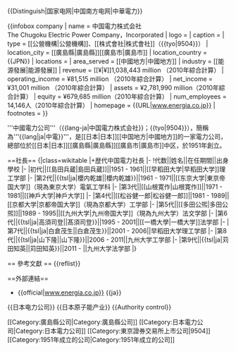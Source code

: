 {{Distinguish|国家电网|中国南方电网|中華電力}}

{{infobox company
| name             = 中国電力株式会社<br/>The Chugoku Electric Power Company，Incorporated
| logo             = 
| caption          = 
| type             = [[公營機構|公營機構]]、[[株式會社|株式會社]]（{{tyo|9504}}）
| location_city    = [[廣島縣|廣島縣]][[廣島市|廣島市]]
| location_country = {{JPN}}
| locations        = 
| area_served      = [[中國地方|中國地方]]
| industry         = [[能源發展|能源發展]]
| revenue          = [[¥|¥]]1,038,443 million （2010年綜合計算）
| operating_income = ¥81,515 million （2010年綜合計算）
| net_income       = ¥31,001 million （2010年綜合計算）
| assets           = ¥2,781,990 million（2010年綜合計算）
| equity           = ¥679,685 million（2010年綜合計算）
| num_employees    = 14,146人（2010年綜合計算）
| homepage         = {{URL|www.energia.co.jp}}
| footnotes        = 
}}

'''中國電力公司'''（{{lang-ja|中国電力株式会社}}；{{tyo|9504}}），簡稱為'''{{lang|ja|中電}}'''，是[[日本|日本]][[中国地方|中國地方]]的一家電力公司，總部位於[[日本|日本]][[廣島縣|廣島縣]][[廣島市|廣島市]]中区，於1951年創立。

==社長==
{|class=wikitable
|+歴代中国電力社長
|-
!代数||姓名||在任期間||出身學校
|-
|初代||[[島田兵蔵|島田兵蔵]]||1951 - 1961||[[早稻田大学|早稻田大学]]理工学部
|-
|第2代||{{tsl|ja|櫻内乾雄||櫻内乾雄}}||1961 - 1971||[[东京大学|東京帝国大学]]（現為東京大学）電氣工学科
|-
|第3代||[[山根寛作|山根寛作]]||1971 - 1981||[[神戶大学|神戶大学]]
|-
|第4代||[[松谷健一郎|松谷健一郎]]||1981 - 1989||[[京都大学|京都帝国大学]]（現為京都大学）工学部
|-
|第5代||[[多田公煕|多田公煕]]||1989 - 1995||[[九州大学|九州帝国大学]]（現為九州大学）法文学部
|-
|第6代||{{tsl|ja|高須司登||髙須司登}}||1995 - 2001||[[一橋大學|一橋大学]]法学部
|-
|第7代||{{tsl|ja|白倉茂生||白倉茂生}}||2001 - 2006||早稻田大学理工学部
|-
|第8代||{{tsl|ja|山下隆||山下隆}}||2006 - 2011||九州大学工学部
|-
|第9代||{{tsl|ja|苅田知英||苅田知英}}||2011 - ||九州大学法学部
|}

== 參考文獻 ==
{{reflist}}

==外部連結==
* {{official|www.energia.co.jp}} {{ja}}

{{日本电力公司}}
{{日本原子能产业}}
{{Authority control}}

[[Category:廣島縣公司|Category:廣島縣公司]]
[[Category:日本電力公司|Category:日本電力公司]]
[[Category:東京證券交易所上市公司|9504]]
[[Category:1951年成立的公司|Category:1951年成立的公司]]